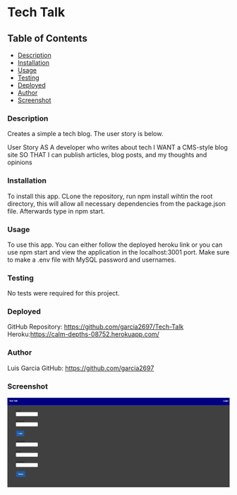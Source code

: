 # Tech Talk



## Table of Contents

- [Description](#Description)
- [Installation](#Installation)
- [Usage](#Usage)
- [Testing](#Testing)
- [Deployed](#Deployed)
- [Author](#author)
- [Screenshot](#Screenshot)


### Description
Creates a simple a tech blog. The user story is below.

User Story
AS A developer who writes about tech
I WANT a CMS-style blog site
SO THAT I can publish articles, blog posts, and my thoughts and opinions

### Installation
To install this app. CLone the repository, run npm install wihtin the root directory, this will allow all necessary dependencies from the package.json file. Afterwards type in npm start. 

### Usage
To use this app. You can either follow the deployed heroku link or you can use npm start and view the application in the localhost:3001 port. Make sure to make a .env file with MySQL password and usernames. 

### Testing
No tests were required for this project.

### Deployed
GitHub Repository: https://github.com/garcia2697/Tech-Talk
Heroku:https://calm-depths-08752.herokuapp.com/


### Author
Luis Garcia
GitHub: https://github.com/garcia2697

### Screenshot
![Image of app](screenshot.PNG)